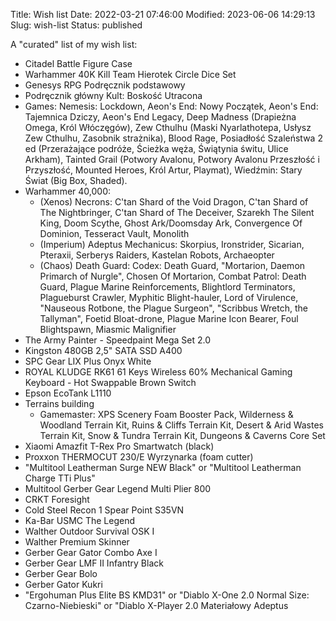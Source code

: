 Title: Wish list
Date: 2022-03-21 07:46:00
Modified: 2023-06-06 14:29:13
Slug: wish-list
Status: published

A "curated" list of my wish list:

- Citadel Battle Figure Case
- Warhammer 40K Kill Team Hierotek Circle Dice Set
- Genesys RPG Podręcznik podstawowy
- Podręcznik główny Kult: Boskość Utracona
- Games: Nemesis: Lockdown, Aeon's End: Nowy Początek, Aeon's End: Tajemnica Dziczy, Aeon's End Legacy, Deep Madness (Drapieżna Omega, Król Włóczęgów), Zew Cthulhu (Maski Nyarlathotepa, Usłysz Zew Cthulhu, Zasobnik strażnika), Blood Rage, Posiadłość Szaleństwa 2 ed (Przerażające podróże, Ścieżka węża, Świątynia świtu, Ulice Arkham), Tainted Grail (Potwory Avalonu, Potwory Avalonu Przeszłość i Przyszłość, Mounted Heroes, Król Artur, Playmat), Wiedźmin: Stary Świat (Big Box, Shaded).
- Warhammer 40,000:
  - (Xenos) Necrons: C'tan Shard of the Void Dragon, C'tan Shard of The Nightbringer, C'tan Shard of The Deceiver, Szarekh The Silent King, Doom Scythe, Ghost Ark/Doomsday Ark, Convergence Of Dominion, Tesseract Vault, Monolith
  - (Imperium) Adeptus Mechanicus: Skorpius, Ironstrider, Sicarian, Pteraxii, Serberys Raiders, Kastelan Robots, Archaeopter
  - (Chaos) Death Guard: Codex: Death Guard, "Mortarion, Daemon Primarch of Nurgle", Chosen Of Mortarion, Combat Patrol: Death Guard, Plague Marine Reinforcements, Blightlord Terminators, Plagueburst Crawler, Myphitic Blight-hauler, Lord of Virulence, "Nauseous Rotbone, the Plague Surgeon", "Scribbus Wretch, the Tallyman", Foetid Bloat-drone, Plague Marine Icon Bearer, Foul Blightspawn, Miasmic Malignifier
- The Army Painter - Speedpaint Mega Set 2.0
- Kingston 480GB 2,5" SATA SSD A400
- SPC Gear LIX Plus Onyx White
- ROYAL KLUDGE RK61 61 Keys Wireless 60% Mechanical Gaming Keyboard - Hot Swappable Brown Switch
- Epson EcoTank L1110
- Terrains building
    - Gamemaster: XPS Scenery Foam Booster Pack, Wilderness & Woodland Terrain Kit, Ruins & Cliffs Terrain Kit, Desert & Arid Wastes Terrain Kit, Snow & Tundra Terrain Kit, Dungeons & Caverns Core Set
- Xiaomi Amazfit T-Rex Pro Smartwatch (black)
- Proxxon THERMOCUT 230/E Wyrzynarka (foam cutter)
- "Multitool Leatherman Surge NEW Black" or "Multitool Leatherman Charge TTi Plus"
- Multitool Gerber Gear Legend Multi Plier 800
- CRKT Foresight
- Cold Steel Recon 1 Spear Point S35VN
- Ka-Bar USMC The Legend
- Walther Outdoor Survival OSK I
- Walther Premium Skinner
- Gerber Gear Gator Combo Axe I
- Gerber Gear LMF II Infantry Black
- Gerber Gear Bolo
- Gerber Gator Kukri
- "Ergohuman Plus Elite BS KMD31" or "Diablo X-One 2.0 Normal Size: Czarno-Niebieski" or "Diablo X-Player 2.0 Materiałowy Adeptus 